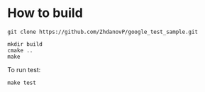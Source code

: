 # How to build

~~~
git clone https://github.com/ZhdanovP/google_test_sample.git

mkdir build
cmake ..
make
~~~
To run test:
~~~
make test
~~~
